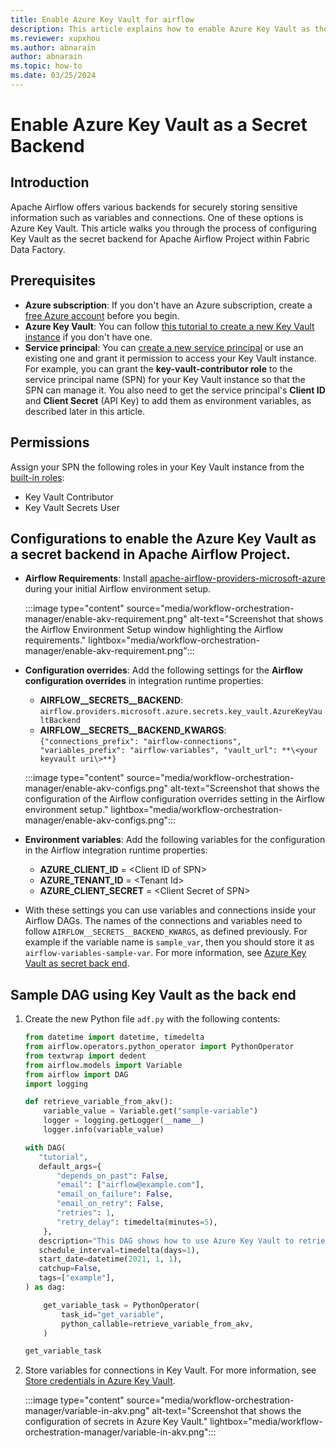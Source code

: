 ```yaml
---
title: Enable Azure Key Vault for airflow
description: This article explains how to enable Azure Key Vault as the secret back end for a Workflow Orchestration Manager instance.
ms.reviewer: xupxhou
ms.author: abnarain
author: abnarain
ms.topic: how-to
ms.date: 03/25/2024
---
```


# Enable Azure Key Vault as a Secret Backend

## Introduction
Apache Airflow offers various backends for securely storing sensitive information such as variables and connections. One of these options is Azure Key Vault. This article walks you through the process of configuring Key Vault as the secret backend for Apache Airflow Project within Fabric Data Factory.

## Prerequisites

- **Azure subscription**: If you don't have an Azure subscription, create a [free Azure account](https://azure.microsoft.com/free/) before you begin.
- **Azure Key Vault**: You can follow [this tutorial to create a new Key Vault instance](/azure/key-vault/general/quick-create-portal) if you don't have one.
- **Service principal**: You can [create a new service principal](/azure/active-directory/develop/howto-create-service-principal-portal) or use an existing one and grant it permission to access your Key Vault instance. For example, you can grant the **key-vault-contributor role** to the service principal name (SPN) for your Key Vault instance so that the SPN can manage it. You also need to get the service principal's **Client ID** and **Client Secret** (API Key) to add them as environment variables, as described later in this article.

## Permissions

Assign your SPN the following roles in your Key Vault instance from the [built-in roles](/azure/role-based-access-control/built-in-roles):

- Key Vault Contributor
- Key Vault Secrets User

## Configurations to enable the Azure Key Vault as a secret backend in Apache Airflow Project.

* **Airflow Requirements**: Install [apache-airflow-providers-microsoft-azure](https://airflow.apache.org/docs/apache-airflow-providers-microsoft-azure/stable/index.html) during your initial Airflow environment setup.

   :::image type="content" source="media/workflow-orchestration-manager/enable-akv-requirement.png" alt-text="Screenshot that shows the Airflow Environment Setup window highlighting the Airflow requirements." lightbox="media/workflow-orchestration-manager/enable-akv-requirement.png":::

*  **Configuration overrides**: Add the following settings for the **Airflow configuration overrides** in integration runtime properties:

   - **AIRFLOW__SECRETS__BACKEND**: `airflow.providers.microsoft.azure.secrets.key_vault.AzureKeyVaultBackend`
   - **AIRFLOW__SECRETS__BACKEND_KWARGS**: `{"connections_prefix": "airflow-connections", "variables_prefix": "airflow-variables", "vault_url": **\<your keyvault uri\>**}`

   :::image type="content" source="media/workflow-orchestration-manager/enable-akv-configs.png" alt-text="Screenshot that shows the configuration of the Airflow configuration overrides setting in the Airflow environment setup." lightbox="media/workflow-orchestration-manager/enable-akv-configs.png":::

<!-- Do we even need it? -->
* **Environment variables**: Add the following variables for the  configuration in the Airflow integration runtime properties:

   - **AZURE_CLIENT_ID** = \<Client ID of SPN\>
   - **AZURE_TENANT_ID** = \<Tenant Id\>
   - **AZURE_CLIENT_SECRET** = \<Client Secret of SPN\>

* With these settings you can use variables and connections inside your Airflow DAGs. The names of the connections and variables need to follow `AIRFLOW__SECRETS__BACKEND_KWARGS`, as defined previously. For example if the variable name is `sample_var`, then you should store it as `airflow-variables-sample-var`. For more information, see [Azure Key Vault as secret back end](https://airflow.apache.org/docs/apache-airflow-providers-microsoft-azure/stable/secrets-backends/azure-key-vault.html).

## Sample DAG using Key Vault as the back end

1. Create the new Python file `adf.py` with the following contents:

   ```python
   from datetime import datetime, timedelta
   from airflow.operators.python_operator import PythonOperator
   from textwrap import dedent
   from airflow.models import Variable
   from airflow import DAG
   import logging

   def retrieve_variable_from_akv():
       variable_value = Variable.get("sample-variable")
       logger = logging.getLogger(__name__)
       logger.info(variable_value)

   with DAG(
      "tutorial",
      default_args={
          "depends_on_past": False,
          "email": ["airflow@example.com"],
          "email_on_failure": False,
          "email_on_retry": False,
          "retries": 1,
          "retry_delay": timedelta(minutes=5),
       },
      description="This DAG shows how to use Azure Key Vault to retrieve variables in Apache Airflow DAG",
      schedule_interval=timedelta(days=1),
      start_date=datetime(2021, 1, 1),
      catchup=False,
      tags=["example"],
   ) as dag:

       get_variable_task = PythonOperator(
           task_id="get_variable",
           python_callable=retrieve_variable_from_akv,
       )

   get_variable_task
   ```

1. Store variables for connections in Key Vault. For more information, see [Store credentials in Azure Key Vault](store-credentials-in-key-vault.md).

   :::image type="content" source="media/workflow-orchestration-manager/variable-in-akv.png" alt-text="Screenshot that shows the configuration of secrets in Azure Key Vault." lightbox="media/workflow-orchestration-manager/variable-in-akv.png":::

